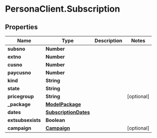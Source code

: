 # PersonaClient.Subscription

## Properties
Name | Type | Description | Notes
------------ | ------------- | ------------- | -------------
**subsno** | **Number** |  | 
**extno** | **Number** |  | 
**cusno** | **Number** |  | 
**paycusno** | **Number** |  | 
**kind** | **String** |  | 
**state** | **String** |  | 
**pricegroup** | **String** |  | [optional] 
**_package** | [**ModelPackage**](ModelPackage.md) |  | 
**dates** | [**SubscriptionDates**](SubscriptionDates.md) |  | 
**extsubsexists** | **Boolean** |  | 
**campaign** | [**Campaign**](Campaign.md) |  | [optional] 


